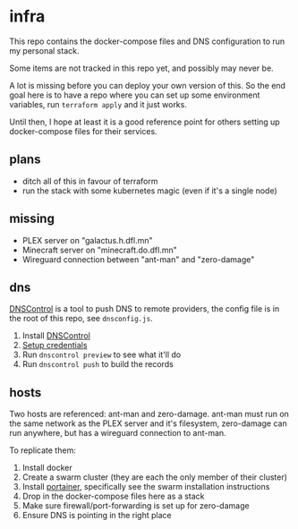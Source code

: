 # infra

This repo contains the docker-compose files and DNS configuration to run my personal stack.

Some items are not tracked in this repo yet, and possibly may never be.

A lot is missing before you can deploy your own version of this. So the end goal here is to have a repo where you can set up some environment variables, run `terraform apply` and it just works.

Until then, I hope at least it is a good reference point for others setting up docker-compose files for their services.

## plans

- ditch all of this in favour of terraform
- run the stack with some kubernetes magic (even if it's a single node)

## missing

- PLEX server on "galactus.h.dfl.mn"
- Minecraft server on "minecraft.do.dfl.mn"
- Wireguard connection between "ant-man" and "zero-damage"

## dns

[DNSControl](https://stackexchange.github.io/dnscontrol/) is a tool to push DNS to remote providers, the config file is in the root of this repo, see `dnsconfig.js`.

1. Install [DNSControl](https://stackexchange.github.io/dnscontrol/)
2. [Setup credentials](https://stackexchange.github.io/dnscontrol/providers/cloudflare)
3. Run `dnscontrol preview` to see what it'll do
4. Run `dnscontrol push` to build the records

## hosts

Two hosts are referenced: ant-man and zero-damage. ant-man must run on the same network as the PLEX server and it's filesystem, zero-damage can run anywhere, but has a wireguard connection to ant-man.

To replicate them:

1. Install docker
2. Create a swarm cluster (they are each the only member of their cluster)
3. Install [portainer](https://www.portainer.io/installation/), specifically see the swarm installation instructions
4. Drop in the docker-compose files here as a stack
5. Make sure firewall/port-forwarding is set up for zero-damage
6. Ensure DNS is pointing in the right place
